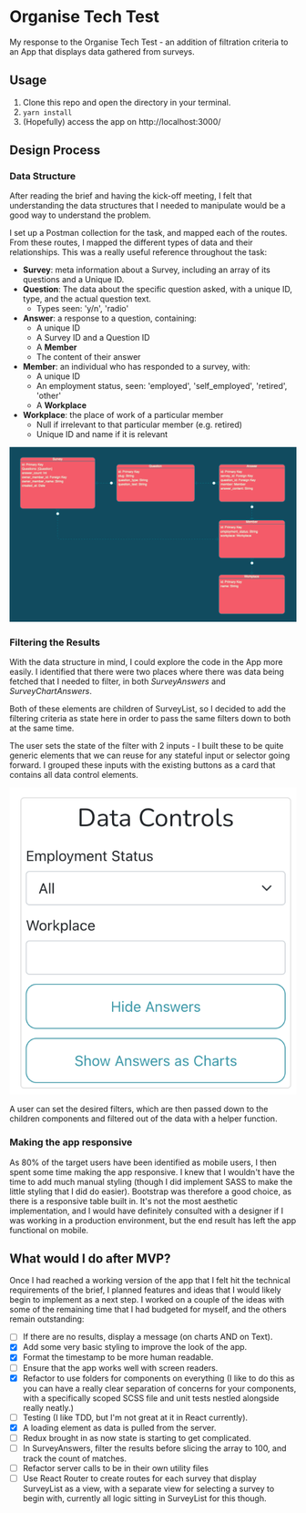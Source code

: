 # Organise Tech Test

My response to the Organise Tech Test - an addition of filtration criteria
to an App that displays data gathered from surveys.

## Usage

1. Clone this repo and open the directory in your terminal.
2. `yarn install`
3. (Hopefully) access the app on http://localhost:3000/

## Design Process

### Data Structure

After reading the brief and having the kick-off meeting, I felt that understanding the data structures that I needed to
manipulate would be a good way to understand the problem.

I set up a Postman collection for the task, and mapped each of the routes.
From these routes, I mapped the different types of data and their relationships. This was a really useful reference throughout the task:

- **Survey**: meta information about a Survey, including an array of its questions and a Unique ID.
- **Question**: The data about the specific question asked, with a unique ID, type, and the actual question text.
  - Types seen: 'y/n', 'radio'
- **Answer**: a response to a question, containing:
  - A unique ID
  - A Survey ID and a Question ID
  - A **Member**
  - The content of their answer
- **Member**: an individual who has responded to a survey, with:
  - A unique ID
  - An employment status, seen: 'employed', 'self_employed', 'retired', 'other'
  - A **Workplace**
- **Workplace**: the place of work of a particular member
  - Null if irrelevant to that particular member (e.g. retired)
  - Unique ID and name if it is relevant

![A relationship diagram for the data in the task](./screenshots/relationship-diagram.png)

### Filtering the Results

With the data structure in mind, I could explore the code in the App more easily. I identified that there were two places
where there was data being fetched that I needed to filter, in both _SurveyAnswers_ and _SurveyChartAnswers_.

Both of these elements are children of SurveyList, so I decided to add the filtering criteria as state here in order to pass
the same filters down to both at the same time.

The user sets the state of the filter with 2 inputs - I built these to be quite generic elements that we can reuse for any
stateful input or selector going forward. I grouped these inputs with the existing buttons as a card that contains all data control
elements.

![The Data Control panel](./screenshots/data-controls.png)

A user can set the desired filters, which are then passed down to the children components and filtered out of the data with a helper function.

### Making the app responsive

As 80% of the target users have been identified as mobile users, I then spent some time making the app responsive. I knew that
I wouldn't have the time to add much manual styling (though I did implement SASS to make the little styling that I did do easier).
Bootstrap was therefore a good choice, as there is a responsive table built in. It's not the most aesthetic implementation, and I would
have definitely consulted with a designer if I was working in a production environment, but the end result has left the app functional
on mobile.

## What would I do after MVP?

Once I had reached a working version of the app that I felt hit the technical requirements of the brief, I planned features
and ideas that I would likely begin to implement as a next step. I worked on a couple of the ideas with some of the remaining time that I had budgeted for myself, and the others remain outstanding:

- [ ] If there are no results, display a message (on charts AND on Text).
- [x] Add some very basic styling to improve the look of the app.
- [x] Format the timestamp to be more human readable.
- [ ] Ensure that the app works well with screen readers.
- [x] Refactor to use folders for components on everything (I like to do this as you can have a really clear separation of concerns for your components, with a specifically scoped SCSS file and unit tests nestled alongside really neatly.)
- [ ] Testing (I like TDD, but I'm not great at it in React currently).
- [x] A loading element as data is pulled from the server.
- [ ] Redux brought in as now state is starting to get complicated.
- [ ] In SurveyAnswers, filter the results before slicing the array to 100, and track the count of matches.
- [ ] Refactor server calls to be in their own utility files
- [ ] Use React Router to create routes for each survey that display SurveyList as a view, with a separate view for selecting a survey to begin with, currently all logic sitting in SurveyList for this though.
